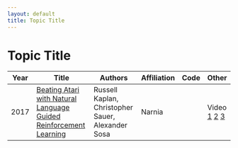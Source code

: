 ```yaml
---
layout: default
title: Topic Title
---
```


# Topic Title

| Year | Title | Authors | Affiliation | Code | Other |
| --- | --- | --- | --- | --- | --- |
| 2017 | [Beating Atari with Natural Language Guided Reinforcement Learning](papers/atari_language_grounded_rl.pdf, "We introduce the first deep reinforcement learning agent that learns to beat Atari games with the aid of natural language instructions. The agent uses a multimodal embedding between environment observations and natural language to selfmonitor progress through a list of English instructions, granting itself reward for completing instructions in addition to increasing the game score. Our agent significantly outperforms Deep Q-Networks (DQNs), Asynchronous Advantage Actor- Critic (A3C) agents, and the best agents posted to OpenAI Gym [4] on what is often considered the hardest Atari 2600 environment [2]: MONTEZUMA’S REVENGE.") | Russell Kaplan, Christopher Sauer, Alexander Sosa | Narnia | | Video [1](https://www.youtube.com/embed/fqXNudaL1wY) [2](https://www.youtube.com/embed/NJMF4dfsWZw) [3](https://www.youtube.com/embed/lVHjQReKJNs)|